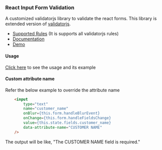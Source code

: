 ### React Input Form Validation

A customized validatorjs library to validate the react forms. This library is extended version of [validatorjs](https://www.npmjs.com/package/validatorjs).

* [Supported Rules](https://www.npmjs.com/package/validatorjs#available-rules) (It is supports all validatorjs rules)
* [Documentation](https://gokulakannant.github.io/react-form-input-validation/)
* [Demo](https://gokulakannant.github.io/react-form-input-validation/demo/)

#### Usage

[Click here](https://gokulakannant.github.io/react-form-input-validation/demo/classes/reactformvalidator.html) to see the usage and its example

#### Custom attribute name

Refer the below example to override the attribute name

```html
    <input
        type="text"
        name="customer_name"
        onBlur={this.form.handleBlurEvent}
        onChange={this.form.handleFieldsChange}
        value={this.state.fields.customer_name}
        data-attribute-name="CUSTOMER NAME"
    />
```

The output will be like, "The CUSTOMER NAME field is required."
